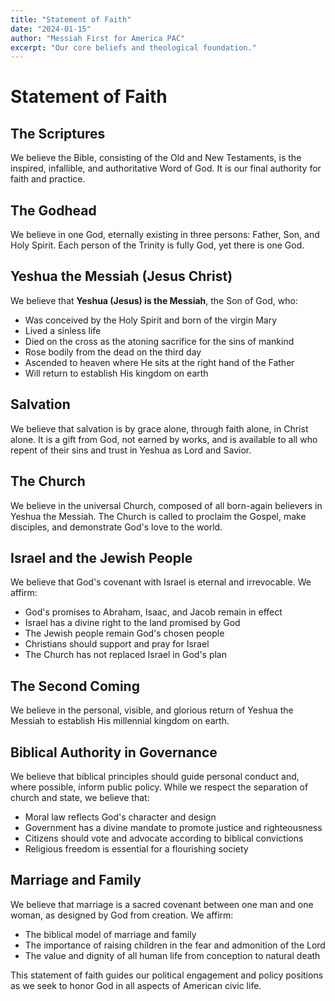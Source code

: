 ```yaml
---
title: "Statement of Faith"
date: "2024-01-15"
author: "Messiah First for America PAC"
excerpt: "Our core beliefs and theological foundation."
---
```


# Statement of Faith

## The Scriptures

We believe the Bible, consisting of the Old and New Testaments, is the inspired, infallible, and authoritative Word of God. It is our final authority for faith and practice.

## The Godhead

We believe in one God, eternally existing in three persons: Father, Son, and Holy Spirit. Each person of the Trinity is fully God, yet there is one God.

## Yeshua the Messiah (Jesus Christ)

We believe that **Yeshua (Jesus) is the Messiah**, the Son of God, who:
- Was conceived by the Holy Spirit and born of the virgin Mary
- Lived a sinless life
- Died on the cross as the atoning sacrifice for the sins of mankind
- Rose bodily from the dead on the third day
- Ascended to heaven where He sits at the right hand of the Father
- Will return to establish His kingdom on earth

## Salvation

We believe that salvation is by grace alone, through faith alone, in Christ alone. It is a gift from God, not earned by works, and is available to all who repent of their sins and trust in Yeshua as Lord and Savior.

## The Church

We believe in the universal Church, composed of all born-again believers in Yeshua the Messiah. The Church is called to proclaim the Gospel, make disciples, and demonstrate God's love to the world.

## Israel and the Jewish People

We believe that God's covenant with Israel is eternal and irrevocable. We affirm:
- God's promises to Abraham, Isaac, and Jacob remain in effect
- Israel has a divine right to the land promised by God
- The Jewish people remain God's chosen people
- Christians should support and pray for Israel
- The Church has not replaced Israel in God's plan

## The Second Coming

We believe in the personal, visible, and glorious return of Yeshua the Messiah to establish His millennial kingdom on earth.

## Biblical Authority in Governance

We believe that biblical principles should guide personal conduct and, where possible, inform public policy. While we respect the separation of church and state, we believe that:
- Moral law reflects God's character and design
- Government has a divine mandate to promote justice and righteousness
- Citizens should vote and advocate according to biblical convictions
- Religious freedom is essential for a flourishing society

## Marriage and Family

We believe that marriage is a sacred covenant between one man and one woman, as designed by God from creation. We affirm:
- The biblical model of marriage and family
- The importance of raising children in the fear and admonition of the Lord
- The value and dignity of all human life from conception to natural death

This statement of faith guides our political engagement and policy positions as we seek to honor God in all aspects of American civic life.